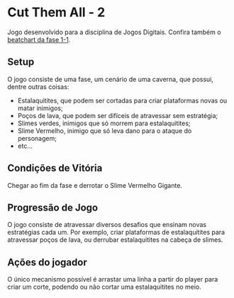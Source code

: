 # Cut Them All - 2

Jogo desenvolvido para a disciplina de Jogos Digitais. Confira também o [beatchart da fase 1-1](https://docs.google.com/spreadsheets/d/11izQiRJqqd38znzma68Ua6llGmEFq2FQTWyfO9EKhtc/edit?usp=sharing).

## Setup

O jogo consiste de uma fase, um cenário de uma caverna, que possui, dentre outras coisas:

- Estalaquitites, que podem ser cortadas para criar plataformas novas ou matar inimigos;
- Poços de lava, que podem ser difíceis de atravessar sem estratégia;
- Slimes verdes, inimigos que só morrem para estalaquitites;
- Slime Vermelho, inimigo que só leva dano para o ataque do personagem;
- etc...

## Condições de Vitória

Chegar ao fim da fase e derrotar o Slime Vermelho Gigante.

## Progressão de Jogo

O jogo consiste de atravessar diversos desafios que ensinam novas estratégias cada um. Por exemplo, criar plataformas de estalaquitites para atravessar poços de lava, ou derrubar estalaquitites na cabeça de slimes.

## Ações do jogador

O único mecanismo possível é arrastar uma linha a partir do player para criar um corte, podendo ou não cortar uma estalaquitites no meio.
